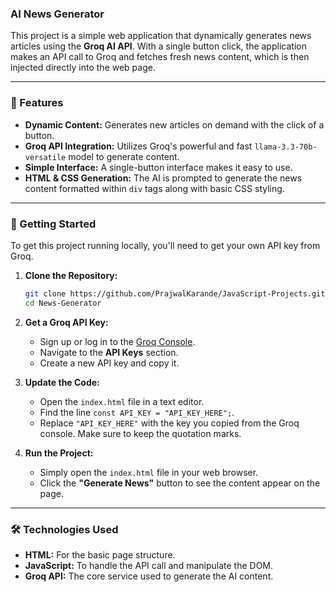### AI News Generator

This project is a simple web application that dynamically generates news articles using the **Groq AI API**. With a single button click, the application makes an API call to Groq and fetches fresh news content, which is then injected directly into the web page.

---

### 🌟 Features

* **Dynamic Content:** Generates new articles on demand with the click of a button.
* **Groq API Integration:** Utilizes Groq's powerful and fast `llama-3.3-70b-versatile` model to generate content.
* **Simple Interface:** A single-button interface makes it easy to use.
* **HTML & CSS Generation:** The AI is prompted to generate the news content formatted within `div` tags along with basic CSS styling.

---

### 🚀 Getting Started

To get this project running locally, you'll need to get your own API key from Groq.

1.  **Clone the Repository:**
    ```bash
    git clone https://github.com/PrajwalKarande/JavaScript-Projects.git
    cd News-Generator
    ```

2.  **Get a Groq API Key:**
    * Sign up or log in to the [Groq Console](https://console.groq.com/).
    * Navigate to the **API Keys** section.
    * Create a new API key and copy it.

3.  **Update the Code:**
    * Open the `index.html` file in a text editor.
    * Find the line `const API_KEY = "API_KEY_HERE";`.
    * Replace `"API_KEY_HERE"` with the key you copied from the Groq console. Make sure to keep the quotation marks.

4.  **Run the Project:**
    * Simply open the `index.html` file in your web browser.
    * Click the **"Generate News"** button to see the content appear on the page.

---

### 🛠️ Technologies Used

* **HTML:** For the basic page structure.
* **JavaScript:** To handle the API call and manipulate the DOM.
* **Groq API:** The core service used to generate the AI content.
